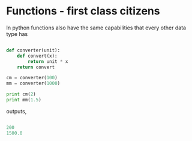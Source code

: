 # Functions - first class citizens

In python functions also have the same capabilities that every other data type has

```python

def converter(unit):
    def convert(x):
        return unit * x
    return convert

cm = converter(100)
mm = converter(1000)

print cm(2)
print mm(1.5)
```
outputs,
```python

200
1500.0
```
